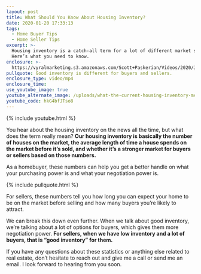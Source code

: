 ```yaml
---
layout: post
title: What Should You Know About Housing Inventory?
date: 2020-01-20 17:33:13
tags:
  - Home Buyer Tips
  - Home Seller Tips
excerpt: >-
  Housing inventory is a catch-all term for a lot of different market stats.
  Here’s what you need to know.
enclosure: >-
  https://vyralmarketing.s3.amazonaws.com/Scott+Paskerian/Videos/2020/January/What+Should+You+Know+About+Housing+Inventory_.mp4
pullquote: Good inventory is different for buyers and sellers.
enclosure_type: video/mp4
enclosure_time:
use_youtube_image: true
youtube_alternate_image: /uploads/what-the-current-housing-inventory-means-for-you-youtube.jpg
youtube_code: hkG4bfJTso8
---
```


{% include youtube.html %}&nbsp;

You hear about the housing inventory on the news all the time, but what does the term really mean? **Our housing inventory is basically the number of houses on the market, the average length of time a house spends on the market before it’s sold, and whether it’s a stronger market for buyers or sellers based on those numbers.**

As a homebuyer, these numbers can help you get a better handle on what your purchasing power is and what your negotiation power is.

{% include pullquote.html %}&nbsp;

For sellers, these numbers tell you how long you can expect your home to be on the market before selling and how many buyers you’re likely to attract.

We can break this down even further. When we talk about good inventory, we’re talking about a lot of options for buyers, which gives them more negotiation power. **For sellers, when we have low inventory and a lot of buyers, that is “good inventory” for them.**

If you have any questions about these statistics or anything else related to real estate, don’t hesitate to reach out and give me a call or send me an email. I look forward to hearing from you soon.